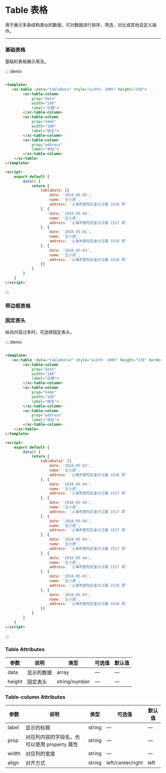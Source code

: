<script>
    export default {
        data() {
            return {
                tableData: [{
                    date: '2016-05-02',
                    name: '王小虎',
                    address: '上海市普陀区金沙江路 1518 弄'
                }, {
                    date: '2016-05-04',
                    name: '王小虎',
                    address: '上海市普陀区金沙江路 1517 弄'
                }, {
                    date: '2016-05-01',
                    name: '王小虎',
                    address: '上海市普陀区金沙江路 1519 弄'
                }, {
                    date: '2016-05-03',
                    name: '王小虎',
                    address: '上海市普陀区金沙江路 1516 弄'
                }],
                tableData2: [{
                    date: '2016-05-02',
                    name: '王小虎',
                    address: '上海市普陀区金沙江路 1518 弄'
                }, {
                    date: '2016-05-04',
                    name: '王小虎',
                    address: '上海市普陀区金沙江路 1517 弄'
                }, {
                    date: '2016-05-04',
                    name: '王小虎',
                    address: '上海市普陀区金沙江路 1517 弄'
                }, {
                    date: '2016-05-04',
                    name: '王小虎',
                    address: '上海市普陀区金沙江路 1517 弄'
                }, {
                    date: '2016-05-04',
                    name: '王小虎',
                    address: '上海市普陀区金沙江路 1517 弄'
                }, {
                    date: '2016-05-04',
                    name: '王小虎',
                    address: '上海市普陀区金沙江路 1517 弄'
                }, {
                    date: '2016-05-01',
                    name: '王小虎',
                    address: '上海市普陀区金沙江路 1519 弄'
                }, {
                    date: '2016-05-03',
                    name: '王小虎',
                    address: '上海市普陀区金沙江路 1516 弄'
                }]
            }
        }
    }
</script>

# Table 表格
用于展示多条结构类似的数据，可对数据进行排序、筛选、对比或其他自定义操作。

----

### 基础表格
基础的表格展示用法。

<div class="demo-block">
    <xc-table :data="tableData" style="width: 100%">
        <xc-table-column
            prop="date"
            width="180"
            label="日期">
        </xc-table-column>
        <xc-table-column
            prop="name"
            width="180"
            label="姓名">
        </xc-table-column>
        <xc-table-column
            prop="address"
            label="地址">
        </xc-table-column>
    </xc-table>
</div>

::: demo
```html

<template>
   <xc-table :data="tableData" style="width: 100%" height="250">
        <xc-table-column
            prop="date"
            width="180"
            label="日期">
        </xc-table-column>
        <xc-table-column
            prop="name"
            width="180"
            label="姓名">
        </xc-table-column>
        <xc-table-column
            prop="address"
            label="地址">
        </xc-table-column>
    </xc-table>
</template>

<script>
    export default {
        data() {
            return {
                tableData: [{
                    date: '2016-05-02',
                    name: '王小虎',
                    address: '上海市普陀区金沙江路 1518 弄'
                }, {
                    date: '2016-05-04',
                    name: '王小虎',
                    address: '上海市普陀区金沙江路 1517 弄'
                }, {
                    date: '2016-05-01',
                    name: '王小虎',
                    address: '上海市普陀区金沙江路 1519 弄'
                }, {
                    date: '2016-05-03',
                    name: '王小虎',
                    address: '上海市普陀区金沙江路 1516 弄'
                }]
            }
        }
    }
</script>

```
:::


### 带边框表格

<div class="demo-block">
    <xc-table :data="tableData" style="width: 100%" border>
        <xc-table-column
            prop="date"
            width="180"
            label="日期">
        </xc-table-column>
        <xc-table-column
            prop="name"
            width="180"
            label="姓名">
        </xc-table-column>
        <xc-table-column
            prop="address"
            label="地址">
        </xc-table-column>
    </xc-table>
</div>


### 固定表头
纵向内容过多时，可选择固定表头。

<div class="demo-block">
    <xc-table :data="tableData2" style="width: 100%" height="230" border>
        <xc-table-column
            prop="date"
            width="180"
            label="日期">
        </xc-table-column>
        <xc-table-column
            prop="name"
            width="180"
            label="姓名">
        </xc-table-column>
        <xc-table-column
            prop="address"
            label="地址">
        </xc-table-column>
    </xc-table>
</div>


::: demo
```html

<template>
   <xc-table :data="tableData2" style="width: 100%" height="230" border>
        <xc-table-column
            prop="date"
            width="180"
            label="日期">
        </xc-table-column>
        <xc-table-column
            prop="name"
            width="180"
            label="姓名">
        </xc-table-column>
        <xc-table-column
            prop="address"
            label="地址">
        </xc-table-column>
    </xc-table>
</template>

<script>
    export default {
        data() {
            return {
                tableData2: [{
                    date: '2016-05-02',
                    name: '王小虎',
                    address: '上海市普陀区金沙江路 1518 弄'
                }, {
                    date: '2016-05-04',
                    name: '王小虎',
                    address: '上海市普陀区金沙江路 1517 弄'
                }, {
                    date: '2016-05-04',
                    name: '王小虎',
                    address: '上海市普陀区金沙江路 1517 弄'
                }, {
                    date: '2016-05-04',
                    name: '王小虎',
                    address: '上海市普陀区金沙江路 1517 弄'
                }, {
                    date: '2016-05-04',
                    name: '王小虎',
                    address: '上海市普陀区金沙江路 1517 弄'
                }, {
                    date: '2016-05-04',
                    name: '王小虎',
                    address: '上海市普陀区金沙江路 1517 弄'
                }, {
                    date: '2016-05-01',
                    name: '王小虎',
                    address: '上海市普陀区金沙江路 1519 弄'
                }, {
                    date: '2016-05-03',
                    name: '王小虎',
                    address: '上海市普陀区金沙江路 1516 弄'
                }]
            }
        }
    }
</script>

```
:::


### Table Attributes
| 参数 | 说明 | 类型 | 可选值 | 默认值 |
| ------ | ------ | ------ | --------- | --------- |
| data | 显示的数据 | array | — | — |
| height | 固定表头 | string/number | — | — |


### Table-column Attributes
| 参数 | 说明 | 类型 | 可选值 | 默认值 |
| ------ | ------ | ------ | --------- | --------- |
| label | 显示的标题 | string | — | — |
| prop | 对应列内容的字段名，也可以使用 property 属性 | string | — | — |
| width | 对应列的宽度 | string | — | — |
| align | 对齐方式	 | string | left/center/right | left |